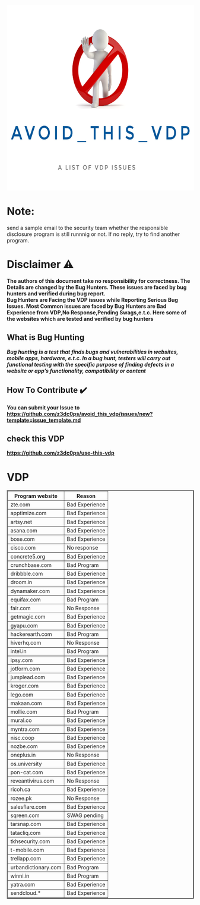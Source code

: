 <p align="center">
<img align="center" width="650px" height="500px;" src="https://github.com/z3dc0ps/avoid_this_vdp/blob/main/dreamstime_s_29280231-dont-do-it-01.jpeg" > 
</p>


# Note:
send a sample email to the security team whether the responsible disclosure program is still runnnig or not.
If no reply, try to find another program.

# Disclaimer :warning:
**The authors of this document take no responsibility for correctness. The Details are changed by the Bug Hunters. These issues are faced by bug hunters and verified during bug report.**<br>
**Bug Hunters are Facing the VDP issues while Reporting Serious Bug Issues. Most Common issues are faced by Bug Hunters are Bad Experience from VDP,No Response,Pending Swags,e.t.c.
 Here some of the websites which are tested and verified by bug hunters**

## What is Bug Hunting

***Bug hunting is a test that finds bugs and vulnerabilities in websites, mobile apps, hardware, e.t.c. In a bug hunt, testers will carry out functional testing with the specific purpose of finding defects in a website or app’s functionality, compatibility or content***

## How To Contribute :heavy_check_mark: 

**You can submit your Issue to https://github.com/z3dc0ps/avoid_this_vdp/issues/new?template=issue_template.md**

## check this VDP  
**https://github.com/z3dc0ps/use-this-vdp**


# VDP

<table border="2" style="border-collapse: collapse;">
	<tr>
		<th>Program website</th>
		<th>Reason</th>
	</tr>
	<tr>
		<td>zte.com
</td>
		<td>Bad Experience</td>
	</tr>
	<tr>
		<td>apptimize.com
</td>
		<td>Bad Experience</td>
	</tr>
	<tr>
		<td>artsy.net
</td>
		<td>Bad Experience</td>
	</tr>
	<tr>
		<td>asana.com
</td>
		<td>Bad Experience</td>
	</tr>
	<tr>
		<td>bose.com</td>
		<td>Bad Experience</td>
	</tr>
	<tr>
		<td>cisco.com</td>
		<td>No response</td>
	</tr>
	<tr>
		<td>concrete5.org</td>
		<td>Bad Experience</td>
	</tr>
	<tr>
		<td>crunchbase.com</td>
		<td>Bad Program</td>
	</tr>
	<tr>
		<td>dribbble.com</td>
		<td>Bad Experience</td>
	</tr>
	<tr>
		<td>droom.in</td>
		<td>Bad Experience</td>
	</tr>
	<tr>
		<td>dynamaker.com</td>
		<td>Bad Experience</td>
	</tr>
	<tr>
		<td>equifax.com</td>
		<td>Bad Program</td>
	</tr>
	<tr>
		<td>fair.com</td>
		<td>No Response</td>
	</tr>
	<tr>
		<td>getmagic.com</td>
		<td>Bad Experience</td>
	</tr>
	<tr>
		<td>gyapu.com</td>
		<td>Bad Experience</td>
	</tr>
	<tr>
		<td>hackerearth.com</td>
		<td>Bad Program</td>
	</tr>
	<tr>
		<td>hiverhq.com</td>
		<td>No Response</td>
	</tr>
	<tr>
		<td>intel.in</td>
		<td>Bad Program</td>
	</tr>
	<tr>
		<td>ipsy.com</td>
		<td>Bad Experience</td>
	</tr>
	<tr>
		<td>jotform.com</td>
		<td>Bad Experience</td>
	</tr>
	<tr>
		<td>jumplead.com</td>
		<td>Bad Experience</td>
	</tr>
	<tr>
		<td>kroger.com</td>
		<td>Bad Experience</td>
	</tr>
	<tr>
		<td>lego.com</td>
		<td>Bad Experience</td>
	</tr>
	<tr>
		<td>makaan.com</td>
		<td>Bad Experience</td>
	</tr>
	<tr>
		<td>mollie.com</td>
		<td>Bad Program</td>
	</tr>
	<tr>
		<td>mural.co</td>
		<td>Bad Experience</td>
	</tr>
	<tr>
		<td>myntra.com</td>
		<td>Bad Experience</td>
	</tr>
	<tr>
		<td>nisc.coop</td>
		<td>Bad Experience</td>
	</tr>
	<tr>
		<td>nozbe.com</td>
		<td>Bad Experience</td>
	</tr>
	<tr>
		<td>oneplus.in</td>
		<td>No Response</td>
	</tr>
	<tr>
		<td>os.university</td>
		<td>Bad Experience</td>
	</tr>
	<tr>
		<td>pon-cat.com</td>
		<td>Bad Experience</td>
	</tr>
	<tr>
		<td>reveantivirus.com</td>
		<td>No Response</td>
	</tr>
	<tr>
		<td>ricoh.ca</td>
		<td>Bad Experience</td>
	</tr>
	<tr>
		<td>rozee.pk</td>
		<td>No Response</td>
	</tr>
	<tr>
		<td>salesflare.com</td>
		<td>Bad Experience</td>
	</tr>
	<tr>
		<td>sqreen.com</td>
		<td>SWAG pending</td>
	</tr>
	<tr>
		<td>tarsnap.com</td>
		<td>Bad Experience</td>
	</tr>
	<tr>
		<td>tatacliq.com</td>
		<td>Bad Experience</td>
	</tr>
	<tr>
		<td>tkhsecurity.com</td>
		<td>Bad Experience</td>
	</tr>
	<tr>
		<td>t-mobile.com</td>
		<td>Bad Experience</td>
	</tr>
	<tr>
		<td>trellapp.com</td>
		<td>Bad Experience</td>
	</tr>
	<tr>
		<td>urbandictionary.com</td>
		<td>Bad Program</td>
	</tr>
	<tr>
		<td>winni.in</td>
		<td>Bad Program</td>
	</tr>
	<tr>
		<td>yatra.com</td>
		<td>Bad Experience</td>
	</tr>
	<tr>
		<td>sendcloud.*</td>
		<td>Bad Experience</td>
	</tr>

</table>
